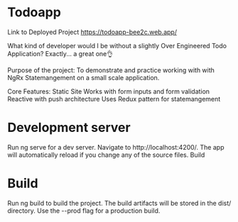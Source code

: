 # Todoapp
Link to Deployed Project
https://todoapp-bee2c.web.app/


What kind of developer would I be without a slightly Over Engineered Todo Application? Exactly... a great one👌

Purpose of the project:
  To demonstrate and practice working with with NgRx Statemangement on a small scale application. 
  
Core Features: 
  Static Site 
  Works with form inputs and form validation
  Reactive with push architecture
  Uses Redux pattern for statemangement
    


# Development server

Run ng serve for a dev server. Navigate to http://localhost:4200/. The app will automatically reload if you change any of the source files.
Build
# Build 
Run ng build to build the project. The build artifacts will be stored in the dist/ directory. Use the --prod flag for a production build.
